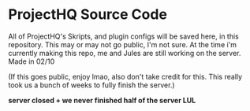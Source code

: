 # ProjectHQ Source Code

All of ProjectHQ's Skripts, and plugin configs will be saved here, in this repository.
This may or may not go public, I'm not sure.
At the time i'm currently making this repo, me and Jules are still working on the server.
Made in 02/10

(If this goes public, enjoy lmao, also don't take credit for this. This really took us a bunch of weeks to fully finish the server.)

**server closed + we never finished half of the server LUL**
